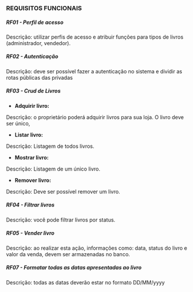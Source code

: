 ### **REQUISITOS FUNCIONAIS**

##### RF01 - Perfil de acesso 

Descrição: utilizar perfis de acesso e atribuir funções para tipos de livros (administrador, vendedor).

##### RF02 - Autenticação

Descrição: deve ser possível fazer a autenticação no sistema e dividir as rotas públicas das privadas

##### RF03 - Crud de Livros

- **Adquirir livro:**

Descrição: o proprietário poderá adquirir livros para sua loja. O livro deve ser único,

- **Listar livro:**

Descrição: Listagem de todos livros.

- **Mostrar livro:**

Descrição: Listagem de um único livro.

- **Remover livro:**

Descrição: Deve ser possível remover um livro.

##### RF04 - Filtrar livros 

Descrição: você pode filtrar livros por status.

##### RF05 - Vender livro

Descrição: ao realizar esta ação, informações como: data, status do livro e valor da venda, devem ser armazenadas no banco.

##### RF07 - Formatar todas as datas apresentadas ao livro

Descrição: todas as datas deverão estar no formato DD/MM/yyyy
